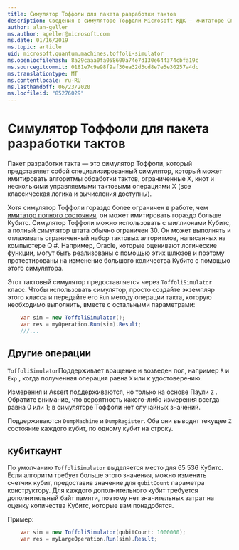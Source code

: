 ```yaml
---
title: Симулятор Тоффоли для пакета разработки тактов
description: Сведения о симуляторе Тоффоли Microsoft КДК — имитаторе Специального целевого симулятора, который можно использовать с миллионами Кубитс.
author: alan-geller
ms.author: ageller@microsoft.com
ms.date: 01/16/2019
ms.topic: article
uid: microsoft.quantum.machines.toffoli-simulator
ms.openlocfilehash: 8a29caaa0fa058600a74e7d130e644374cbfa19c
ms.sourcegitcommit: 0181e7c9e98f9af30ea32d3cd8e7e5e30257a4dc
ms.translationtype: MT
ms.contentlocale: ru-RU
ms.lasthandoff: 06/23/2020
ms.locfileid: "85276029"
---
```

# <a name="quantum-development-kit-toffoli-simulator"></a>Симулятор Тоффоли для пакета разработки тактов

Пакет разработки такта — это симулятор Тоффоли, который представляет собой специализированный симулятор, который может имитировать алгоритмы обработки тактов, ограниченные X, кнот и несколькими управляемыми тактовыми операциями X (все классическая логика и вычисления доступны).

Хотя симулятор Тоффоли гораздо более ограничен в работе, чем [имитатор полного состояния](xref:microsoft.quantum.machines.full-state-simulator), он может имитировать гораздо больше Кубитс.
Симулятор Тоффоли можно использовать с миллионами Кубитс, а полный симулятор штата обычно ограничен 30.
Он может выполнять и отлаживать ограниченный набор тактовых алгоритмов, написанных на компьютере Q #. Например, Oracle, которые оценивают логические функции, могут быть реализованы с помощью этих шлюзов и поэтому протестированы на изменение большого количества Кубитс с помощью этого симулятора.

Этот тактовый симулятор предоставляется через `ToffoliSimulator` класс.
Чтобы использовать симулятор, просто создайте экземпляр этого класса и передайте его `Run` методу операции такта, которую необходимо выполнить, вместе с остальными параметрами:

```csharp
    var sim = new ToffoliSimulator();
    var res = myOperation.Run(sim).Result;
    ///...
```

## <a name="other-operations"></a>Другие операции

`ToffoliSimulator`Поддерживает вращение и возведен пол, например `R` и `Exp` , когда полученная операция равна `X` или к удостоверению.

Измерения и Assert поддерживаются, но только на основе Паули `Z` .
Обратите внимание, что вероятность какого-либо измерения всегда равна 0 или 1; в симуляторе Тоффоли нет случайных значений.

Поддерживаются `DumpMachine` и `DumpRegister`.
Оба они выводят текущее `Z` состояние каждого кубит, по одному кубит на строку.

## <a name="qubitcount"></a>кубиткаунт

По умолчанию `ToffoliSimulator` выделяется место для 65 536 Кубитс.
Если алгоритм требует больше этого значения, можно изменить счетчик кубит, предоставив значение для `qubitCount` параметра конструктору.
Для каждого дополнительного кубит требуется дополнительный байт памяти, поэтому нет значительных затрат на оценку количества Кубитс, которые вам понадобятся.

Пример:

```csharp
    var sim = new ToffoliSimulator(qubitCount: 1000000);
    var res = myLargeOperation.Run(sim).Result;
```
